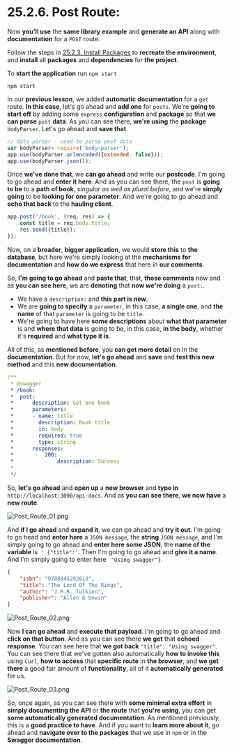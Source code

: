 # 25.2.6. Post Route:

Now **you’ll use** the **same library example** and **generate an API** along with **documentation** for a `POST` route. 

Follow the steps in [25.2.3. Install Packages](/Docs/25.2.3.%20Install%20Packages.md) to **recreate the environment**, and **install** all **packages** and **dependencies** for **the project**.

To **start the application** run `npm start`

```shell
npm start
```

In our **previous lesson**, we added **automatic documentation** for a `get` route. **In this case**, let's go ahead and **add one** for `posts`. We're **going to start off** by adding some `express` **configuration** and **package** so that **we can parse** `post` **data**. As you can see there, **we're using** the **package** `bodyParser`. Let's go ahead and **save that**.

```js
// data parser - used to parse post data
var bodyParser= require('body-parser');
app.use(bodyParser.urlencoded({extended: false}));
app.use(bodyParser.json());
```

Once **we've done that**, we **can go ahead** and write our **postcode**. I'm going to go ahead and **enter it here**. And as you can see there, the `post` is **going to be** to a **path of book**, *singular as well as plural before*, and we're **simply going** to be **looking for one parameter**. And we're going to go ahead and **echo that back** to the **hauling client**.

```js
app.post('/book', (req, res) => {
    const title = req.body.title;
    res.send({title});
});
```

Now, on a **broader**, **bigger application**, we would **store this** to **the database**, but here we're simply looking at the **mechanisms for documentation** and **how do we express** that here in **our comments**.

So, **I'm going to go ahead** and **paste that**, that, **those comments** now and as **you can see here**, we are **denoting** that **now we're doing** a `post:`.

* We have a `description:` and **this part is new**.
* We are **going to specify** a `parameter`, in this case, **a single one**, and **the name** of that `parameter` is going to be `title`.
* We're going to have here **some descriptions** about **what that parameter** is and **where that data** is going to be, in this case, **in the body**, whether it's **required** and **what type it is**.

All of this, as **mentioned before**, you **can get more detail** on in the **documentation**. But for now, **let's go ahead** and **save** and **test this new method** and this **new documentation**.

```yaml
/**
 * @swagger
 * /book:
 *  post:
 *      description: Get one book
 *      parameters:
 *      - name: title
 *        description: Book title
 *        in: body
 *        required: true
 *        type: string
 *      responses:
 *          200:
 *              description: Success
 *
 */
```

So, **let's go ahead** and **open up** a **new browser** and **type in** `http://localhost:3000/api-docs`. And as **you can see there**, **we now have** a **new route**.

![Post_Route_01.png](..%2FScreen_Shots%2F25.2.6_Post_Route%2FPost_Route_01.png)

And **if I go ahead** and **expand it**, we can go ahead and **try it out**. I'm going to go head and **enter here** a `JSON message`, the **string** `JSON message`, and I'm simply going to go ahead and **enter here some JSON**, the **name of the variable** is` ' {"title":'`. Then I'm going to go ahead and **give it a name**. And I'm simply going to enter here ` "Using swagger"}`.

```json
{
    "isbn": "9788845292613",
    "title": "The Lord Of The Rings",
    "author": "J.R.R. Tolkien",
    "publisher": "Allen & Unwin"
}
```

![Post_Route_02.png](..%2FScreen_Shots%2F25.2.6_Post_Route%2FPost_Route_02.png)

Now **I can go ahead** and **execute that payload**. I'm going to go ahead and **click on that button**. And as you can see there **we get** that **echoed response**. You can see here that **we got back** `"title": "Using swagger"`. You can see there that we've gotten also automatically **how to invoke this** using `Curl`, **how to access** that **specific route** in **the browser**, and **we get there** a good fair amount of **functionality**, all of it **automatically generated** for us.

![Post_Route_03.png](..%2FScreen_Shots%2F25.2.6_Post_Route%2FPost_Route_03.png)

So, once again, as you can see there with **some minimal extra effort** in **simply documenting the API** or **the route** that **you're using**, you can get **some automatically generated documentation**. As mentioned previously, this is a **good practice to have**. And if you want to **learn more about it**, go ahead and **navigate over to the packages** that we use in `npm` or in the **Swagger documentation**.